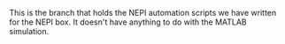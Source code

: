 This is the branch that holds the NEPI automation scripts we have written for the NEPI box. It doesn't have anything to do with the MATLAB simulation.

